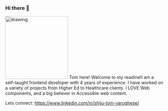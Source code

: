 ### Hi there 👋
<img src="https://sdk.bitmoji.com/render/panel/20048676-99101286108_5-s5-v1.png?transparent=1&palette=1&scale=2" alt="drawing" width="200"/>
Tom here! Welcome to my readme!I am a self-taught frontend developer with 4 years of experience. I have worked on a variety of projects from Higher Ed to Healthcare clients. I LOVE Web components, and a big believer in Accessible web content.

Lets connect: https://www.linkedin.com/in/shiju-tom-varughese/

<!--
**tomsshow/tomsshow** is a ✨ _special_ ✨ repository because its `README.md` (this file) appears on your GitHub profile.

Here are some ideas to get you started:

- 🔭 I’m currently working on ...
- 🌱 I’m currently learning ...
- 👯 I’m looking to collaborate on ...
- 🤔 I’m looking for help with ...
- 💬 Ask me about ...
- 📫 How to reach me: ...
- 😄 Pronouns: ...
- ⚡ Fun fact: ...
-->
